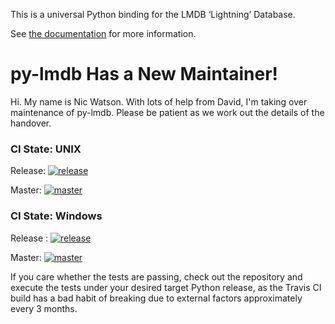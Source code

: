 This is a universal Python binding for the LMDB ‘Lightning’ Database.

See [the documentation](https://lmdb.readthedocs.io) for more information.

# py-lmdb Has a New Maintainer!

Hi.  My name is Nic Watson.   With lots of help from David, I'm taking over maintenance of py-lmdb.  Please be patient
as we work out the details of the handover.


### CI State: UNIX

Release: [![release](https://travis-ci.org/jnwatson/py-lmdb.png?branch=release)](https://travis-ci.org/jnwatson/py-lmdb/branches)

Master: [![master](https://travis-ci.org/jnwatson/py-lmdb.png?branch=master)](https://travis-ci.org/jnwatson/py-lmdb/branches)

### CI State: Windows

Release : [![release](https://ci.appveyor.com/api/projects/status/cx2sau39bufi3t0t/branch/release?svg=true)](https://ci.appveyor.com/project/NicWatson/py-lmdb/branch/release)

Master: [![master](https://ci.appveyor.com/api/projects/status/cx2sau39bufi3t0t/branch/master?svg=true)](https://ci.appveyor.com/project/NicWatson/py-lmdb/branch/master)

If you care whether the tests are passing, check out the repository and execute
the tests under your desired target Python release, as the Travis CI build has
a bad habit of breaking due to external factors approximately every 3 months.

